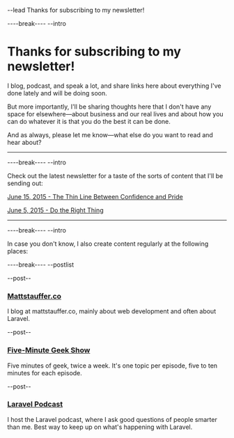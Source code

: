 --lead
Thanks for subscribing to my newsletter!

----break----
--intro

# Thanks for subscribing to my newsletter!
I blog, podcast, and speak a lot, and share links here about everything I've done lately and will be doing soon.

But more importantly, I'll be sharing thoughts here that I don't have any space for elsewhere&mdash;about business and our real lives and about how you can do whatever it is that you do the best it can be done.

And as always, please let me know&mdash;what else do you want to read and hear about?

***

----break----
--intro

Check out the latest newsletter for a taste of the sorts of content that I'll be sending out:

[June 15, 2015 - The Thin Line Between Confidence and Pride](https://send.mattstauffer.co/w/h73dP0BmIq8eIEEATkWf1A)

[June 5, 2015 - Do the Right Thing](https://send.mattstauffer.co/w/7oqTI4fwYBzWf7CJ0CgFGA)

***

----break----
--intro

In case you don't know, I also create content regularly at the following places:

----break----
--postlist

--post--
### [Mattstauffer.co](http://mattstauffer.co)
I blog at mattstauffer.co, mainly about web development and often about Laravel.

--post--
### [Five-Minute Geek Show](http://fiveminutegeekshow.com)
Five minutes of geek, twice a week. It's one topic per episode, five to ten minutes for each episode.

--post--
### [Laravel Podcast](http://laravelpodcast.com)
I host the Laravel podcast, where I ask good questions of people smarter than me. Best way to keep up on what's happening with Laravel.
